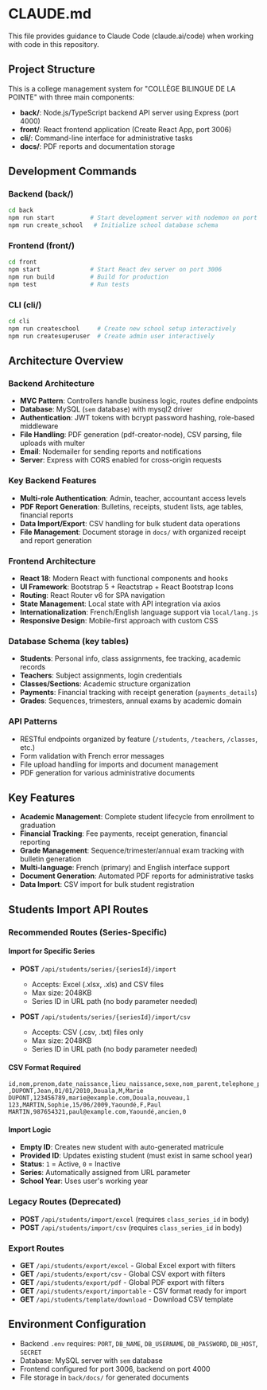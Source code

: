 # CLAUDE.md

This file provides guidance to Claude Code (claude.ai/code) when working with code in this repository.

## Project Structure

This is a college management system for "COLLÈGE BILINGUE DE LA POINTE" with three main components:

- **back/**: Node.js/TypeScript backend API server using Express (port 4000)
- **front/**: React frontend application (Create React App, port 3006)
- **cli/**: Command-line interface for administrative tasks
- **docs/**: PDF reports and documentation storage

## Development Commands

### Backend (back/)

```bash
cd back
npm run start          # Start development server with nodemon on port 4000
npm run create_school   # Initialize school database schema
```

### Frontend (front/)

```bash
cd front
npm start              # Start React dev server on port 3006
npm run build          # Build for production
npm test               # Run tests
```

### CLI (cli/)

```bash
cd cli
npm run createschool     # Create new school setup interactively
npm run createsuperuser  # Create admin user interactively
```

## Architecture Overview

### Backend Architecture

- **MVC Pattern**: Controllers handle business logic, routes define endpoints
- **Database**: MySQL (`sem` database) with mysql2 driver
- **Authentication**: JWT tokens with bcrypt password hashing, role-based middleware
- **File Handling**: PDF generation (pdf-creator-node), CSV parsing, file uploads with multer
- **Email**: Nodemailer for sending reports and notifications
- **Server**: Express with CORS enabled for cross-origin requests

### Key Backend Features

- **Multi-role Authentication**: Admin, teacher, accountant access levels
- **PDF Report Generation**: Bulletins, receipts, student lists, age tables, financial reports
- **Data Import/Export**: CSV handling for bulk student data operations
- **File Management**: Document storage in `docs/` with organized receipt and report generation

### Frontend Architecture

- **React 18**: Modern React with functional components and hooks
- **UI Framework**: Bootstrap 5 + Reactstrap + React Bootstrap Icons
- **Routing**: React Router v6 for SPA navigation
- **State Management**: Local state with API integration via axios
- **Internationalization**: French/English language support via `local/lang.js`
- **Responsive Design**: Mobile-first approach with custom CSS

### Database Schema (key tables)

- **Students**: Personal info, class assignments, fee tracking, academic records
- **Teachers**: Subject assignments, login credentials
- **Classes/Sections**: Academic structure organization
- **Payments**: Financial tracking with receipt generation (`payments_details`)
- **Grades**: Sequences, trimesters, annual exams by academic domain

### API Patterns

- RESTful endpoints organized by feature (`/students`, `/teachers`, `/classes`, etc.)
- Form validation with French error messages
- File upload handling for imports and document management
- PDF generation for various administrative documents

## Key Features

- **Academic Management**: Complete student lifecycle from enrollment to graduation
- **Financial Tracking**: Fee payments, receipt generation, financial reporting
- **Grade Management**: Sequence/trimester/annual exam tracking with bulletin generation
- **Multi-language**: French (primary) and English interface support
- **Document Generation**: Automated PDF reports for administrative tasks
- **Data Import**: CSV import for bulk student registration

## Students Import API Routes

### Recommended Routes (Series-Specific)

#### Import for Specific Series
- **POST** `/api/students/series/{seriesId}/import`
  - Accepts: Excel (.xlsx, .xls) and CSV files
  - Max size: 2048KB
  - Series ID in URL path (no body parameter needed)
  
- **POST** `/api/students/series/{seriesId}/import/csv`  
  - Accepts: CSV (.csv, .txt) files only
  - Max size: 2048KB
  - Series ID in URL path (no body parameter needed)

#### CSV Format Required
```csv
id,nom,prenom,date_naissance,lieu_naissance,sexe,nom_parent,telephone_parent,email_parent,adresse,statut_etudiant,statut
,DUPONT,Jean,01/01/2010,Douala,M,Marie DUPONT,123456789,marie@example.com,Douala,nouveau,1
123,MARTIN,Sophie,15/06/2009,Yaoundé,F,Paul MARTIN,987654321,paul@example.com,Yaoundé,ancien,0
```

#### Import Logic
- **Empty ID**: Creates new student with auto-generated matricule
- **Provided ID**: Updates existing student (must exist in same school year)
- **Status**: `1` = Active, `0` = Inactive
- **Series**: Automatically assigned from URL parameter
- **School Year**: Uses user's working year

### Legacy Routes (Deprecated)
- **POST** `/api/students/import/excel` (requires `class_series_id` in body)
- **POST** `/api/students/import/csv` (requires `class_series_id` in body)

### Export Routes
- **GET** `/api/students/export/excel` - Global Excel export with filters
- **GET** `/api/students/export/csv` - Global CSV export with filters  
- **GET** `/api/students/export/pdf` - Global PDF export with filters
- **GET** `/api/students/export/importable` - CSV format ready for import
- **GET** `/api/students/template/download` - Download CSV template

## Environment Configuration

- Backend `.env` requires: `PORT`, `DB_NAME`, `DB_USERNAME`, `DB_PASSWORD`, `DB_HOST`, `SECRET`
- Database: MySQL server with `sem` database
- Frontend configured for port 3006, backend on port 4000
- File storage in `back/docs/` for generated documents
